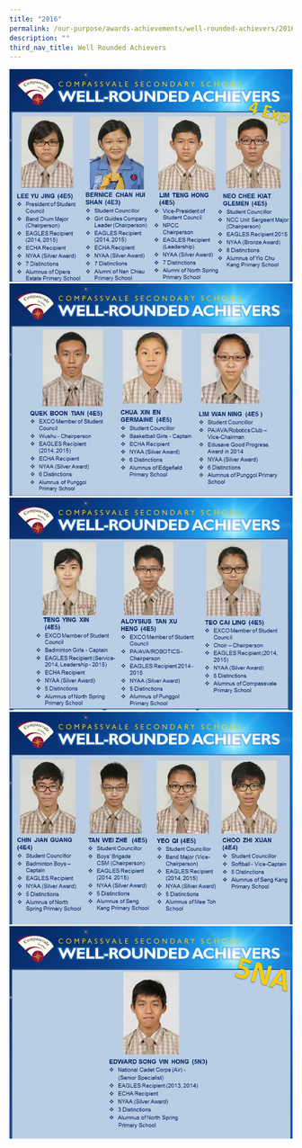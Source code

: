 ```yaml
---
title: "2016"
permalink: /our-purpose/awards-achievements/well-rounded-achievers/2016/
description: ""
third_nav_title: Well Rounded Achievers
---
```

![](/images/Slide1-2.jpg)
![](/images/Slide2-2.jpg)
![](/images/Slide3-2.jpg)
![](/images/Slide4-2.jpg)
![](/images/Slide5-1.jpg)